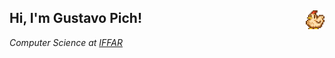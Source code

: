 ## Hi, I'm Gustavo Pich!  <img src="chicken-stardew-valley.gif" alt="Descrição do GIF" style="float: right; margin-left: 10px;" width="30" />
<img align='right' src="https://media.giphy.com/media/ieyl9zmCjO4b4t6qoY/giphy.gif" width="0">
<p><em>Computer Science at <a href="https://www.iffarroupilha.edu.br/portal">IFFAR<a/><br><br>
